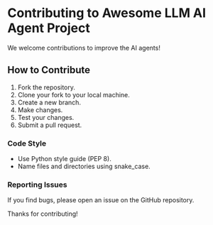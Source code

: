 # Contributing to Awesome LLM AI Agent Project

We welcome contributions to improve the AI agents!

## How to Contribute
1. Fork the repository.
2. Clone your fork to your local machine.
3. Create a new branch.
4. Make changes.
5. Test your changes.
6. Submit a pull request.

### Code Style
- Use Python style guide (PEP 8).
- Name files and directories using snake_case.

### Reporting Issues
If you find bugs, please open an issue on the GitHub repository.

Thanks for contributing!

